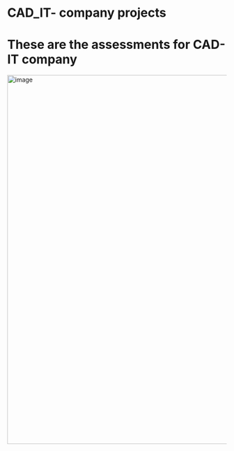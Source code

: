 # CAD_IT- company projects
# These are the assessments for CAD-IT company

<img width="847" alt="image" src="https://github.com/Farrukh-Maruf/CAD_IT-projects-/assets/115053478/13f09314-9314-4e96-8265-6d5140f311af">
